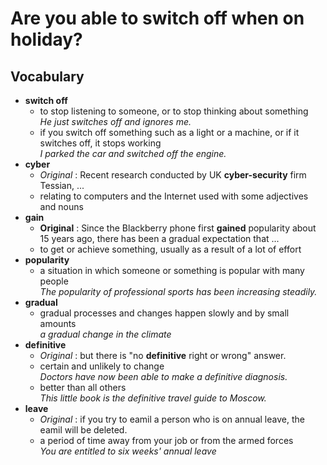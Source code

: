 # Are you able to switch off when on holiday?  
## Vocabulary  
* **switch off**  
  * to stop listening to someone, or to stop thinking about something  
  *He just switches off and ignores me.*  
  * if you switch off something such as a light or a machine, or if it switches off, it stops working  
  *I parked the car and switched off the engine.*  
* **cyber**  
  * *Original* : Recent research conducted by UK **cyber-security** firm Tessian, ...  
  * relating to computers and the Internet used with some adjectives and nouns  
* **gain**  
  * **Original** : Since the Blackberry phone first **gained** popularity about 15 years ago, there has been a gradual expectation that ...  
  * to get or achieve something, usually as a result of a lot of effort  
* **popularity**  
  * a situation in which someone or something is popular with many people  
  *The popularity of professional sports has been increasing steadily.*  
* **gradual**  
  * gradual processes and changes happen slowly and by small amounts  
  *a gradual change in the climate*  
* **definitive**  
  * *Original* : but there is "no **definitive** right or wrong" answer.  
  * certain and unlikely to change  
  *Doctors have now been able to make a definitive diagnosis.*  
  * better than all others  
  *This little book is the definitive travel guide to Moscow.*  
* **leave**  
  * *Original* : if you try to eamil a person who is on annual leave, the eamil will be deleted.  
  * a period of time away from your job or from the armed forces  
  *You are entitled to six weeks' annual leave*  
